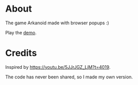 # About

The game Arkanoid made with browser popups :)

Play the [demo](https://peterattardi.github.io/Arkanoid/).

# Credits

Inspired by https://youtu.be/5JJrJGZ_LjM?t=4019.

The code has never been shared, so I made my own version.
